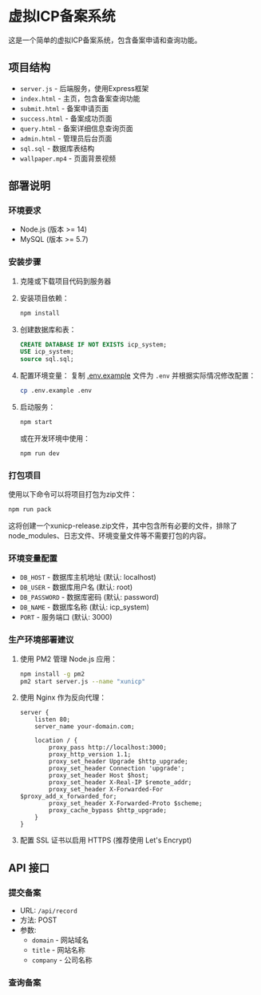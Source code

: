 # 虚拟ICP备案系统

这是一个简单的虚拟ICP备案系统，包含备案申请和查询功能。

## 项目结构

- `server.js` - 后端服务，使用Express框架
- `index.html` - 主页，包含备案查询功能
- `submit.html` - 备案申请页面
- `success.html` - 备案成功页面
- `query.html` - 备案详细信息查询页面
- `admin.html` - 管理员后台页面
- `sql.sql` - 数据库表结构
- `wallpaper.mp4` - 页面背景视频

## 部署说明

### 环境要求

- Node.js (版本 >= 14)
- MySQL (版本 >= 5.7)

### 安装步骤

1. 克隆或下载项目代码到服务器

2. 安装项目依赖：
   ```bash
   npm install
   ```

3. 创建数据库和表：
   ```sql
   CREATE DATABASE IF NOT EXISTS icp_system;
   USE icp_system;
   source sql.sql;
   ```

4. 配置环境变量：
   复制 [.env.example](file:///c%3A/Users/15015/Desktop/xunicp/.env.example) 文件为 `.env` 并根据实际情况修改配置：
   ```bash
   cp .env.example .env
   ```

5. 启动服务：
   ```bash
   npm start
   ```

   或在开发环境中使用：
   ```bash
   npm run dev
   ```

### 打包项目

使用以下命令可以将项目打包为zip文件：
```bash
npm run pack
```

这将创建一个xunicp-release.zip文件，其中包含所有必要的文件，排除了node_modules、日志文件、环境变量文件等不需要打包的内容。

### 环境变量配置

- `DB_HOST` - 数据库主机地址 (默认: localhost)
- `DB_USER` - 数据库用户名 (默认: root)
- `DB_PASSWORD` - 数据库密码 (默认: password)
- `DB_NAME` - 数据库名称 (默认: icp_system)
- `PORT` - 服务端口 (默认: 3000)

### 生产环境部署建议

1. 使用 PM2 管理 Node.js 应用：
   ```bash
   npm install -g pm2
   pm2 start server.js --name "xunicp"
   ```

2. 使用 Nginx 作为反向代理：
   ```nginx
   server {
       listen 80;
       server_name your-domain.com;
       
       location / {
           proxy_pass http://localhost:3000;
           proxy_http_version 1.1;
           proxy_set_header Upgrade $http_upgrade;
           proxy_set_header Connection 'upgrade';
           proxy_set_header Host $host;
           proxy_set_header X-Real-IP $remote_addr;
           proxy_set_header X-Forwarded-For $proxy_add_x_forwarded_for;
           proxy_set_header X-Forwarded-Proto $scheme;
           proxy_cache_bypass $http_upgrade;
       }
   }
   ```

3. 配置 SSL 证书以启用 HTTPS (推荐使用 Let's Encrypt)

## API 接口

### 提交备案
- URL: `/api/record`
- 方法: POST
- 参数:
  - `domain` - 网站域名
  - `title` - 网站名称
  - `company` - 公司名称

### 查询备案